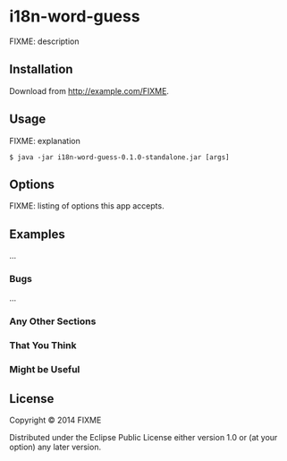 # i18n-word-guess

FIXME: description

## Installation

Download from http://example.com/FIXME.

## Usage

FIXME: explanation

    $ java -jar i18n-word-guess-0.1.0-standalone.jar [args]

## Options

FIXME: listing of options this app accepts.

## Examples

...

### Bugs

...

### Any Other Sections
### That You Think
### Might be Useful

## License

Copyright © 2014 FIXME

Distributed under the Eclipse Public License either version 1.0 or (at
your option) any later version.
